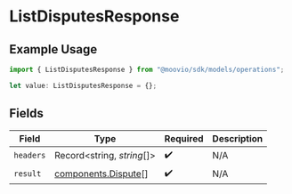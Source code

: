 # ListDisputesResponse

## Example Usage

```typescript
import { ListDisputesResponse } from "@moovio/sdk/models/operations";

let value: ListDisputesResponse = {};
```

## Fields

| Field                                                      | Type                                                       | Required                                                   | Description                                                |
| ---------------------------------------------------------- | ---------------------------------------------------------- | ---------------------------------------------------------- | ---------------------------------------------------------- |
| `headers`                                                  | Record<string, *string*[]>                                 | :heavy_check_mark:                                         | N/A                                                        |
| `result`                                                   | [components.Dispute](../../models/components/dispute.md)[] | :heavy_check_mark:                                         | N/A                                                        |